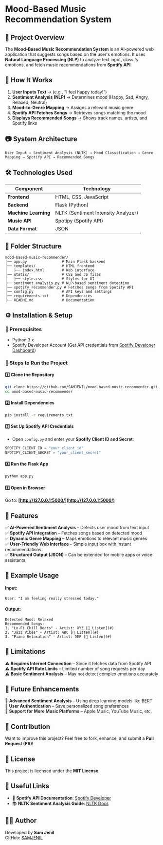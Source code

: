 #

# Mood-Based Music Recommendation System

## 📌 Project Overview

The **Mood-Based Music Recommendation System** is an AI-powered web application that suggests songs based on the user's emotions. It uses **Natural Language Processing (NLP)** to analyze text input, classify emotions, and fetch music recommendations from **Spotify API**.

## 🚀 How It Works

1. **User Inputs Text** → (e.g., "I feel happy today!")
2. **Sentiment Analysis (NLP)** → Determines mood (Happy, Sad, Angry, Relaxed, Neutral)
3. **Mood-to-Genre Mapping** → Assigns a relevant music genre
4. **Spotify API Fetches Songs** → Retrieves songs matching the mood
5. **Displays Recommended Songs** → Shows track names, artists, and Spotify links

## 📷 System Architecture

```
User Input → Sentiment Analysis (NLTK) → Mood Classification → Genre Mapping → Spotify API → Recommended Songs
```

## 🛠️ Technologies Used

| Component            | Technology                          |
| -------------------- | ----------------------------------- |
| **Frontend**         | HTML, CSS, JavaScript               |
| **Backend**          | Flask (Python)                      |
| **Machine Learning** | NLTK (Sentiment Intensity Analyzer) |
| **Music API**        | Spotipy (Spotify API)               |
| **Data Format**      | JSON                                |

## 📂 Folder Structure

```
mood-based-music-recommender/
│── app.py                # Main Flask backend
│── templates/            # HTML frontend
│   ├── index.html        # Web interface
│── static/               # CSS and JS files
│   ├── style.css         # Styles for UI
│── sentiment_analysis.py # NLP-based sentiment detection
│── spotify_recommender.py # Fetches songs from Spotify API
│── config.py             # API keys and settings
│── requirements.txt      # Dependencies
│── README.md             # Documentation
```

## ⚙️ Installation & Setup

### 🔹 Prerequisites

- Python 3.x
- Spotify Developer Account (Get API credentials from [Spotify Developer Dashboard](https://developer.spotify.com/))

### 🔹 Steps to Run the Project

#### 1️⃣ Clone the Repository

```bash
git clone https://github.com/SAMJENIL/mood-based-music-recommender.git
cd mood-based-music-recommender
```

#### 2️⃣ Install Dependencies

```bash
pip install -r requirements.txt
```

#### 3️⃣ Set Up Spotify API Credentials

- Open `config.py` and enter your **Spotify Client ID and Secret**:

```python
SPOTIFY_CLIENT_ID = "your_client_id"
SPOTIFY_CLIENT_SECRET = "your_client_secret"
```

#### 4️⃣ Run the Flask App

```bash
python app.py
```

#### 5️⃣ Open in Browser

Go to: **[http://127.0.0.1:5000/](http://127.0.0.1:5000/)**

## 📌 Features

✅ **AI-Powered Sentiment Analysis** – Detects user mood from text input\
✅ **Spotify API Integration** – Fetches songs based on detected mood\
✅ **Dynamic Genre Mapping** – Maps emotions to relevant music genres\
✅ **User-Friendly Web Interface** – Simple input box with instant recommendations\
✅ **Structured Output (JSON)** – Can be extended for mobile apps or voice assistants

## 🎯 Example Usage

#### **Input:**

```
User: "I am feeling really stressed today."
```

#### **Output:**

```
Detected Mood: Relaxed
Recommended Songs:
1. "Lo-Fi Chill Beats" - Artist: XYZ [🔗 Listen](#)
2. "Jazz Vibes" - Artist: ABC [🔗 Listen](#)
3. "Piano Relaxation" - Artist: DEF [🔗 Listen](#)
```

## 📌 Limitations

⚠️ **Requires Internet Connection** – Since it fetches data from Spotify API\
⚠️ **Spotify API Rate Limits** – Limited number of song requests per day\
⚠️ **Basic Sentiment Analysis** – May not detect complex emotions accurately

## 🔮 Future Enhancements

🔹 **Advanced Sentiment Analysis** – Using deep learning models like BERT\
🔹 **User Authentication** – Save personalized song preferences\
🔹 **Support for More Music Platforms** – Apple Music, YouTube Music, etc.

## 📌 Contribution

Want to improve this project? Feel free to fork, enhance, and submit a **Pull Request (PR)**!

## 📜 License

This project is licensed under the **MIT License**.

## 🔗 Useful Links

- 🎵 **Spotify API Documentation**: [Spotify Developer](https://developer.spotify.com/)
- 📚 **NLTK Sentiment Analysis Guide**: [NLTK Docs](https://www.nltk.org/)

## 👨‍💻 Author

Developed by **Sam Jenil**\
GitHub: [SAMJENIL](https://github.com/SAMJENIL)

